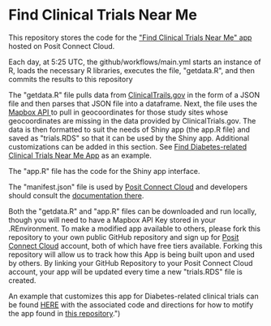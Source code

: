 
# Find Clinical Trials Near Me

This repository stores the code for the <a href='https://schdatascience-find-clinical-trials-near-me.share.connect.posit.cloud/' target="_blank" rel="noopener noreferrer">"Find Clinical Trials Near Me" app</a> hosted on Posit Connect Cloud.

Each day, at 5:25 UTC, the github/workflows/main.yml starts an instance of R, loads the necessary R libraries, executes the file, "getdata.R", and then commits the results to this repository

The "getdata.R" file pulls data from <a target="_blank"  rel="noopener noreferrer" href='https://clinicaltrials.gov/'>ClinicalTrails.gov</a> in the form of a JSON file and then parses that JSON file into a dataframe.
Next, the file uses the <a target="_blank" rel="noopener noreferrer" href='https://www.mapbox.com/'>Mapbox API </a> to pull in geocoordinates for those study sites whose geocoordinates are missing in the data provided by ClinicalTrials.gov.
The data is then formatted to suit the needs of Shiny app (the app.R file) and saved as "trials.RDS" so that it can be used by the Shiny app.
Additional customizations can be added in this section.  See <a target="_blank"  rel="noopener noreferrer" href="https://schdatascience-find-diabetes-related-clinical-trials-near-me.share.connect.posit.cloud/">Find Diabetes-related Clinical Trials Near Me App</a> as an example.

The "app.R" file has the code for the Shiny app interface.

The "manifest.json" file is used by <a target="_blank"  rel="noopener noreferrer" href="https://connect.posit.cloud/">Posit Connect Cloud</a> and developers should consult the <a href="https://docs.posit.co/connect-cloud/how-to/r/dependencies.html">documentation there</a>. 

Both the "getdata.R" and "app.R" files can be downloaded and run locally, though you will need to have a Mapbox API Key stored in your .REnvironment.
To make a modified app available to others, please fork this repository to your own public GitHub repository and sign up for <a target="_blank" rel="noopener noreferrer" href="https://connect.posit.cloud/">Posit Connect Cloud</a> account, both of which have free tiers available. Forking this repository will allow us to track how this App is being built upon and used by others.
By linking your GitHub Repository to your Posit Connect Cloud account, your app will be updated every time a new "trials.RDS" file is created.

An example that customizes this app for Diabetes-related clinical trials can be found <a target='_blank' rel='noopener noreferrer' href='https://schdatascience-find-diabetes-related-clinical-trials-near-me.share.connect.posit.cloud/'>HERE</a> with the associated code and directions for how to motify the app found in <a target='_blank' rel='noopener noreferrer' href='https://github.com/sch-data-science/Find_Diabetes_Clinical_Trials_Near_Me'>this repository</a>.")
                       